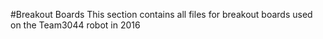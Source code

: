 #Breakout Boards
This section contains all files for breakout boards used on the Team3044 robot in 2016
